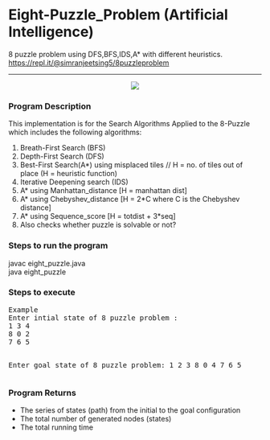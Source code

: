 # Eight-Puzzle_Problem (Artificial Intelligence)
 8 puzzle problem using DFS,BFS,IDS,A* with different heuristics.
 https://repl.it/@simranjeetsing5/8puzzleproblem<br>
 <hr>
 <p align="center">
 <img src="https://media.geeksforgeeks.org/wp-content/uploads/puzzle8init.jpg"/>
 </p>
<h3> Program Description </h3>
This implementation is for the Search Algorithms Applied to the 8-Puzzle which
includes the following algorithms:
<ol>
 <li>
  Breath-First Search (BFS) </li>
 <li>
  Depth-First Search (DFS) </li>
 <li>
  Best-First Search(A*) using misplaced tiles // H = no. of tiles out of place (H = heuristic function)</li>
<li>
Iterative Deepening search (IDS) </li>
<li>
 A* using Manhattan_distance [H = manhattan dist] </li>
<li> A* using Chebyshev_distance [H = 2*C where C is the Chebyshev distance] </li>
<li> A* using Sequence_score [H = totdist + 3*seq] </li>
<li> Also checks whether puzzle is solvable or not? </li>
</ol>

<h3> Steps to run the program </h3>

javac eight_puzzle.java <br />
java eight_puzzle

<h3> Steps to execute </h3>
<pre>
Example
Enter intial state of 8 puzzle problem :
1 3 4 
8 0 2 
7 6 5

Enter goal state of 8 puzzle problem:
1 2 3
8 0 4 
7 6 5
</pre>
<h3> Program Returns</h1>
<ul>
 <li>
  The series of states (path) from the initial to the goal configuration </li>
 <li>
  The total number of generated nodes (states)</li>
 <li> The total running time </li>
 </ul>
